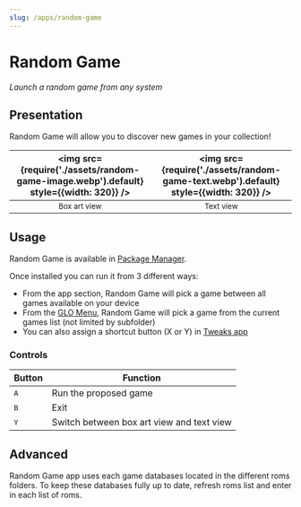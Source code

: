 ```yaml
---
slug: /apps/random-game
---
```


# Random Game

*Launch a random game from any system*

## Presentation

Random Game will allow you to discover new games in your collection!


| <img src={require('./assets/random-game-image.webp').default} style={{width: 320}} />               | <img src={require('./assets/random-game-text.webp').default} style={{width: 320}} />               |
| ---------------                                 | ---------------                                |
| <center><sup>Box art view</sup></center> | <center><sup>Text view</sup></center> |

## Usage

Random Game is available in [Package Manager](package-manager).

Once installed you can run it from 3 different ways:
- From the app section, Random Game will pick a game between all games available on your device
- From the [GLO Menu](game-list-options), Random Game will pick a game from the current games list (not limited by subfolder)
- You can also assign a shortcut button (X or Y) in [Tweaks app](tweaks)

### Controls

| Button            | Function                                   |
| ------            | -------------------                        |
| <kbd>A</kbd>      | Run the proposed game                      |
| <kbd>B</kbd>      | Exit                                       |
| <kbd>Y</kbd>      | Switch between box art view and text view  |


## Advanced

Random Game app uses each game databases located in the different roms folders. To keep these databases fully up to date, refresh roms list and enter in each list of roms.



